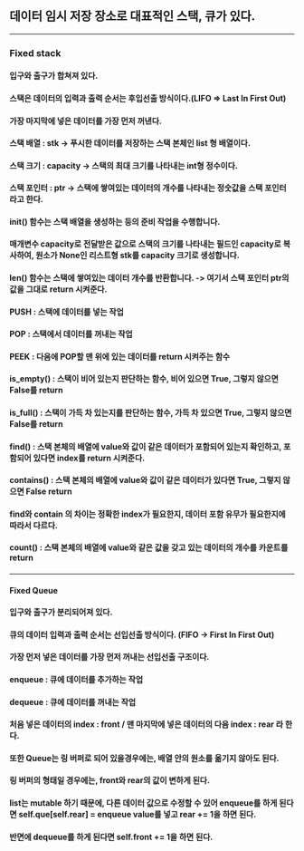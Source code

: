 ## 데이터 임시 저장 장소로 대표적인 스택, 큐가 있다.
------------------------------------------------------------------------------------------------
### Fixed stack
#### 입구와 출구가 합쳐져 있다.
#### 스택은 데이터의 입력과 출력 순서는 후입선출 방식이다.(LIFO => Last In First Out)
#### 가장 마지막에 넣은 데이터를 가장 먼저 꺼낸다.
#### 스택 배열 : stk -> 푸시한 데이터를 저장하는 스택 본체인 list 형 배열이다.
#### 스택 크기 : capacity -> 스택의 최대 크기를 나타내는 int형 정수이다.
#### 스택 포인터 : ptr -> 스택에 쌓여있는 데이터의 개수를 나타내는 정숫값을 스택 포인터 라고 한다.
#### __init__() 함수는 스택 배열을 생성하는 등의 준비 작업을 수행합니다.
#### 매개변수 capacity로 전달받은 값으로 스택의 크기를 나타내는 필드인 capacity로 복사하여, 원소가 None인 리스트형 stk를 capacity 크기로 생성합니다.
#### __len__() 함수는 스택에 쌓여있는 데이터 개수를 반환합니다. -> 여기서 스택 포인터 ptr의 값을 그대로 return 시켜준다.
#### PUSH : 스택에 데이터를 넣는 작업
#### POP : 스택에서 데이터를 꺼내는 작업
#### PEEK : 다음에 POP할 맨 위에 있는 데이터를 return 시켜주는 함수
#### is_empty() : 스택이 비어 있는지 판단하는 함수, 비어 있으면 True, 그렇지 않으면 False를 return
#### is_full() : 스택이 가득 차 있는지를 판단하는 함수, 가득 차 있으면 True, 그렇지 않으면 False를 return
#### find() : 스택 본체의 배열에 value와 값이 같은 데이터가 포함되어 있는지 확인하고, 포함되어 있다면 index를 return 시켜준다.
#### __contains__() : 스택 본체의 배열에  value와 값이 같은 데이터가 있다면 True, 그렇지 않으면 False return
#### find와 contain 의 차이는 정확한 index가 필요한지, 데이터 포함 유무가 필요한지에 따라서 다르다.
#### count() : 스택 본체의 배열에 value와 같은 값을 갖고 있는 데이터의 개수를 카운트를 return
####

----------------------------------------------------------------------------------------------
#### Fixed Queue
#### 입구와 출구가 분리되어져 있다.
#### 큐의 데이터 입력과 출력 순서는 선입선출 방식이다. (FIFO -> First In First Out)
#### 가장 먼저 넣은 데이터를 가장 먼저 꺼내는 선입선출 구조이다.
#### enqueue : 큐에 데이터를 추가하는 작업
#### dequeue : 큐에 데이터를 꺼내는 작업
#### 처음 넣은 데이터의 index : front / 맨 마지막에 넣은 데이터의 다음 index : rear 라 한다.
#### 또한 Queue는 링 버퍼로 되어 있을경우에는, 배열 안의 원소를 옮기지 않아도 된다.
#### 링 버퍼의 형태일 경우에는, front와 rear의 값이 변하게 된다.
#### list는 mutable 하기 때문에, 다른 데이터 값으로 수정할 수 있어 enqueue를 하게 된다면 self.que[self.rear] = enqueue value를 넣고 rear += 1을 하면 된다.
#### 반면에 dequeue를 하게 된다면 self.front += 1을 하면 된다. 
